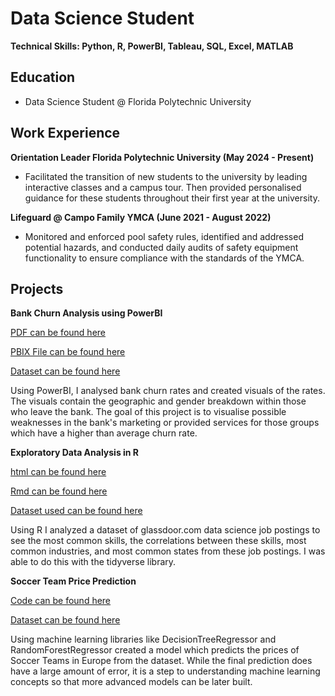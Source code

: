 # Data Science Student
**Technical Skills: Python, R, PowerBI, Tableau, SQL, Excel, MATLAB**

## Education
 - Data Science Student @ Florida Polytechnic University

## Work Experience
**Orientation Leader  Florida Polytechnic University (May 2024 - Present)**
- Facilitated the transition of new students to the university by leading interactive classes and a campus tour. Then provided personalised guidance for these students throughout their first year at the university.

**Lifeguard @ Campo Family YMCA (June 2021 - August 2022)**
- Monitored and enforced pool safety rules, identified and addressed potential hazards, and conducted daily audits of safety equipment functionality to ensure compliance with the standards of the YMCA.

## Projects
 **Bank Churn Analysis using PowerBI**
 
 [PDF can be found here](Bank_Churn_Analysis.pdf)

 [PBIX File can be found here](Bank_Churn_Analysis.pbix)
 
 [Dataset can be found here](Churn-Modelling.xlsx)

 Using PowerBI, I analysed bank churn rates and created visuals of the rates. The visuals contain the geographic and gender breakdown within those who leave the bank. The goal of this project is to visualise possible weaknesses in the bank's marketing or provided services for those groups which have a higher than average churn rate.

**Exploratory Data Analysis in R**

[html can be found here](Final_Project_Draft.nb.html)

[Rmd can be found here](Final_Project_Draft.Rmd)

[Dataset used can be found here](Cleaned_DS_Jobs)

 Using R I analyzed a dataset of glassdoor.com data science job postings to see the most common skills, the correlations between these skills, most common industries, and most common states from these job postings. I was able to do this with the tidyverse library.

**Soccer Team Price Prediction**

 [Code can be found here](https://www.kaggle.com/code/samgerken/random-forest-regressor-model)

 [Dataset can be found here](https://www.kaggle.com/datasets/rashadrmammadov/football-teams-price-prediction/data)

 Using machine learning libraries like DecisionTreeRegressor and RandomForestRegressor created a model which predicts the prices of Soccer Teams in Europe from the dataset. While the final prediction does have a large amount of error, it is a step to understanding machine learning concepts so that more advanced models can be later built.

